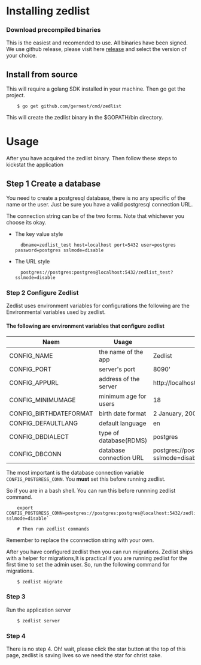 # Installing zedlist


### Download precompiled binaries   
This is the easiest and recomended to use. All binaries have been signed. We use github release, please visit here [release](https://github.com/gernest/zedlist/releases/latest) and select the version of your choice.


## Install from source
This will require a golang SDK  installed in your machine. Then go get the project.

		$ go get github.com/gernest/cmd/zedlist

This will create the zedlist binary in the $GOPATH/bin directory.


# Usage
After you have acquired the zedlist binary. Then follow these steps to kickstat the application

## Step 1 Create a database
You need to create a postgresql database, there is no any specific of the name or the user. Just be sure you have a valid postgresql connection URL.

The connection string can be of the two forms. Note that whichever you choose its okay.

* The key value style

		dbname=zedlist_test host=localhost port=5432 user=postgres password=postgres sslmode=disable
		
* The URL style

		postgres://postgres:postgres@localhost:5432/zedlist_test?sslmode=disable




### Step 2 Configure Zedlist
Zedlist uses environment variables for configurations the following are the Environmental variables used by zedlist.

#### The following are environment variables that configure zedlist

Naem 						|	Usage				|	Default
-----------------------------|------------------------|-----------------
CONFIG_NAME					| the name of the app	| Zedlist
CONFIG_PORT					| server's port			| 8090'
CONFIG_APPURL				| address of the server  | http://localhost:8090"
CONFIG_MINIMUMAGE			| minimum age for users  | 18
CONFIG_BIRTHDATEFORMAT		| birth date format      | 2 January, 2006
CONFIG_DEFAULTLANG			| default language		| en
CONFIG_DBDIALECT				| type of database(RDMS) | postgres
CONFIG_DBCONN				| database connection URL|postgres://postgres:postgres@localhost/zedlist?sslmode=disable

The most important is the database connection variable `CONFIG_POSTGRESS_CONN`. You **must** set this before running zedlist.

So if you are in a bash shell. You can run this before runnning zedlist command.

		export CONFIG_POSTGRESS_CONN=postgres://postgres:postgres@localhost:5432/zedlist_test?sslmode=disable`
		
		# Then run zedlist commands

Remember to replace the cconnection string with your own.


After you have configured zedlist then you can run migrations. Zedlist ships with a helper for migrations,It is practical if you are running zedlist for the first time to set the admin user. So, run the following command for migrations.

		$ zedlist migrate

### Step 3
Run the application server

		$ zedlist server

### Step 4
There is no step 4. Oh! wait, please click the star button at the top of this page, zedlist is saving lives so we need the star for christ sake.
